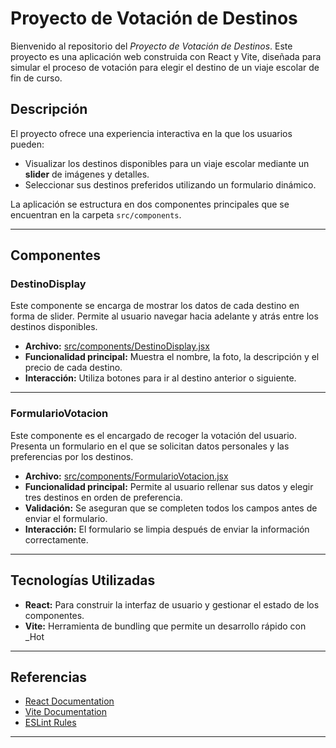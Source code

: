# Proyecto de Votación de Destinos

Bienvenido al repositorio del _Proyecto de Votación de Destinos_. Este proyecto es una aplicación web construida con React y Vite, diseñada para simular el proceso de votación para elegir el destino de un viaje escolar de fin de curso.

## Descripción

El proyecto ofrece una experiencia interactiva en la que los usuarios pueden:
- Visualizar los destinos disponibles para un viaje escolar mediante un **slider** de imágenes y detalles.
- Seleccionar sus destinos preferidos utilizando un formulario dinámico.
  
La aplicación se estructura en dos componentes principales que se encuentran en la carpeta `src/components`.

---

## Componentes

### DestinoDisplay

Este componente se encarga de mostrar los datos de cada destino en forma de slider. Permite al usuario navegar hacia adelante y atrás entre los destinos disponibles.

- **Archivo:** [src/components/DestinoDisplay.jsx](./src/components/DestinoDisplay.jsx)
- **Funcionalidad principal:** Muestra el nombre, la foto, la descripción y el precio de cada destino.  
- **Interacción:** Utiliza botones para ir al destino anterior o siguiente.

---

### FormularioVotacion

Este componente es el encargado de recoger la votación del usuario. Presenta un formulario en el que se solicitan datos personales y las preferencias por los destinos.

- **Archivo:** [src/components/FormularioVotacion.jsx](./src/components/FormularioVotacion.jsx)
- **Funcionalidad principal:** Permite al usuario rellenar sus datos y elegir tres destinos en orden de preferencia.
- **Validación:** Se aseguran que se completen todos los campos antes de enviar el formulario.
- **Interacción:** El formulario se limpia después de enviar la información correctamente.

---

## Tecnologías Utilizadas

- **React:** Para construir la interfaz de usuario y gestionar el estado de los componentes.
- **Vite:** Herramienta de bundling que permite un desarrollo rápido con _Hot 
---


## Referencias

- [React Documentation](https://reactjs.org/)
- [Vite Documentation](https://vitejs.dev/)
- [ESLint Rules](https://eslint.org/)

---


